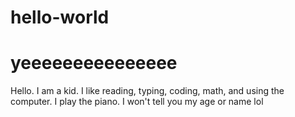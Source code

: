 # hello-world
# yeeeeeeeeeeeeeee

Hello. I am a kid. I like reading, typing, coding, math, and using the computer. I play the piano. I won't tell you my age or name lol
